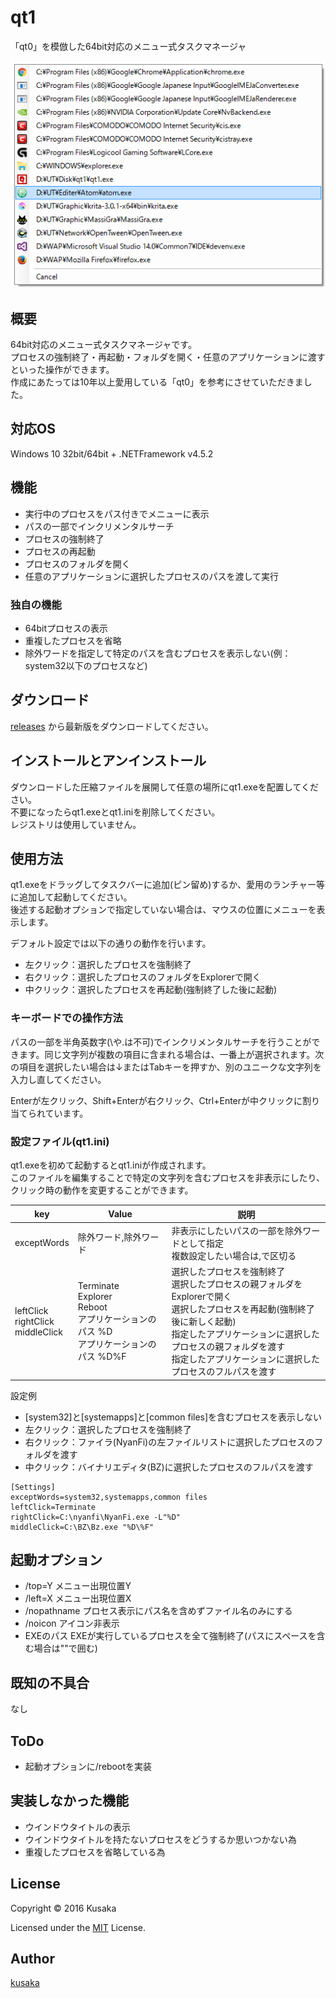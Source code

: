 # qt1

「qt0」を模倣した64bit対応のメニュー式タスクマネージャ

![qt1](./Preview.png)

## 概要

64bit対応のメニュー式タスクマネージャです。<br>
プロセスの強制終了・再起動・フォルダを開く・任意のアプリケーションに渡すといった操作ができます。<br>
作成にあたっては10年以上愛用している「qt0」を参考にさせていただきました。

## 対応OS

Windows 10 32bit/64bit + .NETFramework v4.5.2

## 機能

- 実行中のプロセスをパス付きでメニューに表示
- パスの一部でインクリメンタルサーチ
- プロセスの強制終了
- プロセスの再起動
- プロセスのフォルダを開く
- 任意のアプリケーションに選択したプロセスのパスを渡して実行

### 独自の機能

- 64bitプロセスの表示
- 重複したプロセスを省略
- 除外ワードを指定して特定のパスを含むプロセスを表示しない(例：system32以下のプロセスなど)

## ダウンロード

[releases](https://github.com/kusaka3/qt1/releases) から最新版をダウンロードしてください。

## インストールとアンインストール

ダウンロードした圧縮ファイルを展開して任意の場所にqt1.exeを配置してください。<br>
不要になったらqt1.exeとqt1.iniを削除してください。<br>
レジストリは使用していません。

## 使用方法

qt1.exeをドラッグしてタスクバーに追加(ピン留め)するか、愛用のランチャー等に追加して起動してください。<br>
後述する起動オプションで指定していない場合は、マウスの位置にメニューを表示します。

デフォルト設定では以下の通りの動作を行います。
- 左クリック：選択したプロセスを強制終了
- 右クリック：選択したプロセスのフォルダをExplorerで開く
- 中クリック：選択したプロセスを再起動(強制終了した後に起動)

### キーボードでの操作方法
パスの一部を半角英数字(\や.は不可)でインクリメンタルサーチを行うことができます。同じ文字列が複数の項目に含まれる場合は、一番上が選択されます。次の項目を選択したい場合は↓またはTabキーを押すか、別のユニークな文字列を入力し直してください。

Enterが左クリック、Shift+Enterが右クリック、Ctrl+Enterが中クリックに割り当てられています。

### 設定ファイル(qt1.ini)
qt1.exeを初めて起動するとqt1.iniが作成されます。<br>
このファイルを編集することで特定の文字列を含むプロセスを非表示にしたり、クリック時の動作を変更することができます。

| key | Value | 説明 |
| --- | ----- | --- |
|exceptWords|除外ワード,除外ワード|非表示にしたいパスの一部を除外ワードとして指定<br>複数設定したい場合は,で区切る|
|leftClick<br>rightClick<br>middleClick|Terminate<br>Explorer<br>Reboot<br>アプリケーションのパス %D<br>アプリケーションのパス %D\%F|選択したプロセスを強制終了<br>選択したプロセスの親フォルダをExplorerで開く<br>選択したプロセスを再起動(強制終了後に新しく起動)<br>指定したアプリケーションに選択したプロセスの親フォルダを渡す<br>指定したアプリケーションに選択したプロセスのフルパスを渡す|

設定例
- [system32]と[systemapps]と[common files]を含むプロセスを表示しない
- 左クリック：選択したプロセスを強制終了
- 右クリック：ファイラ(NyanFi)の左ファイルリストに選択したプロセスのフォルダを渡す
- 中クリック：バイナリエディタ(BZ)に選択したプロセスのフルパスを渡す

```
[Settings]
exceptWords=system32,systemapps,common files
leftClick=Terminate
rightClick=C:\nyanfi\NyanFi.exe -L"%D"
middleClick=C:\BZ\Bz.exe "%D\%F"
```

## 起動オプション

- /top=Y メニュー出現位置Y
- /left=X メニュー出現位置X
- /nopathname プロセス表示にパス名を含めずファイル名のみにする
- /noicon アイコン非表示
- EXEのパス EXEが実行しているプロセスを全て強制終了(パスにスペースを含む場合は""で囲む)

## 既知の不具合

なし

## ToDo

- 起動オプションに/rebootを実装

## 実装しなかった機能

- ウインドウタイトルの表示
 - ウインドウタイトルを持たないプロセスをどうするか思いつかない為
 - 重複したプロセスを省略している為

## License

Copyright ©  2016 Kusaka

Licensed under the [MIT](./LICENSE) License.

## Author

[kusaka](https://github.com/kusaka3/)

